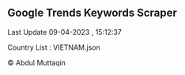 

## Google Trends Keywords Scraper 
 
Last Update 09-04-2023 , 15:12:37

Country List :
VIETNAM.json



© Abdul Muttaqin 
